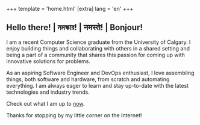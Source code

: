 +++
template = 'home.html'
[extra]
lang = 'en'
+++

## Hello there! | নমস্কার! | नमस्ते! | Bonjour!

I am a recent Computer Science graduate from the University of Calgary. I enjoy building things and collaborating with others in a shared setting and being a part of a community that shares this passion for coming up with innovative solutions for problems.

As an aspiring Software Engineer and DevOps enthusiast, I love assembling things, both software and hardware, from scratch and automating everything. I am always eager to learn and stay up-to-date with the latest technologies and industry trends.

Check out what I am up to [now](/now).

Thanks for stopping by my little corner on the Internet!